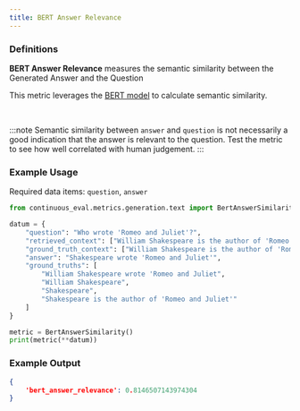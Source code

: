 ```yaml
---
title: BERT Answer Relevance
---
```


### Definitions

**BERT Answer Relevance** measures the semantic similarity between the Generated Answer and the Question

This metric leverages the [BERT model](https://huggingface.co/bert-base-uncased) to calculate semantic similarity.

<br>

:::note
Semantic similarity between `answer` and `question` is not necessarily a good indication that the answer is relevant to the question. Test the metric to see how well correlated with human judgement.
:::

### Example Usage

Required data items: `question`, `answer`

```python
from continuous_eval.metrics.generation.text import BertAnswerSimilarity

datum = {
    "question": "Who wrote 'Romeo and Juliet'?",
    "retrieved_context": ["William Shakespeare is the author of 'Romeo and Juliet'."],
    "ground_truth_context": ["William Shakespeare is the author of 'Romeo and Juliet'."],
    "answer": "Shakespeare wrote 'Romeo and Juliet'",
    "ground_truths": [
        "William Shakespeare wrote 'Romeo and Juliet", 
        "William Shakespeare", 
        "Shakespeare", 
        "Shakespeare is the author of 'Romeo and Juliet'"
    ]
}

metric = BertAnswerSimilarity()
print(metric(**datum))
```

### Example Output

```JSON
{
    'bert_answer_relevance': 0.8146507143974304
}
```
